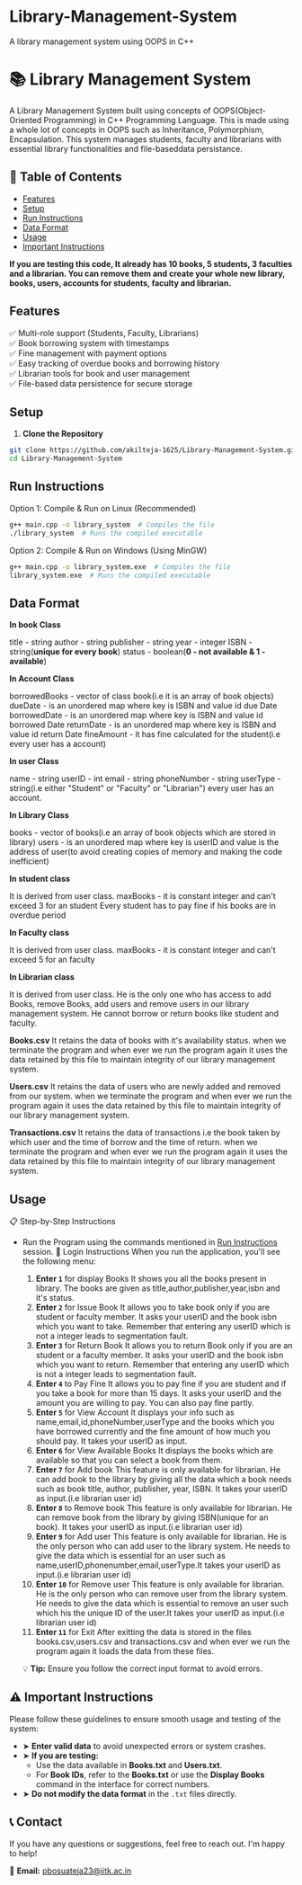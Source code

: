 # Library-Management-System
A library management system using OOPS in C++

# 📚 Library Management System

A Library Management System built using concepts of OOPS(Object-Oriented Programming) in C++ Programming Language. This is made using a whole lot of concepts in OOPS such as Inheritance, Polymorphism, Encapsulation. This system manages students, faculty and librarians with essential library functionalities and file-baseddata persistance.

## 📖 Table of Contents

- [Features](#features)
- [Setup](#setup)
- [Run Instructions](#run-instructions)
- [Data Format](#data-format)
- [Usage](#usage)
- [Important Instructions](#️-important-instructions)

**If you are testing this code, It already has 10 books, 5 students, 3 faculties and a librarian. You can remove them and create your whole new library, books, users, accounts for students, faculty and librarian.**

## Features

✅ Multi-role support (Students, Faculty, Librarians)  
✅ Book borrowing system with timestamps  
✅ Fine management with payment options  
✅ Easy tracking of overdue books and borrowing history  
✅ Librarian tools for book and user management  
✅ File-based data persistence for secure storage 

## Setup

1. **Clone the Repository**

```bash
git clone https://github.com/akilteja-1625/Library-Management-System.git
cd Library-Management-System
```

## Run Instructions

Option 1: Compile & Run on Linux (Recommended)

```bash
g++ main.cpp -o library_system  # Compiles the file
./library_system  # Runs the compiled executable
```

Option 2: Compile & Run on Windows (Using MinGW)

```bash
g++ main.cpp -o library_system.exe  # Compiles the file
library_system.exe  # Runs the compiled executable
```

## Data Format

**In book Class**

title - string
author - string
publisher - string
year - integer
ISBN - string(**unique for every book**)
status - boolean(**0 - not available & 1 - available**)

**In Account Class**

borrowedBooks - vector of class book(i.e it is an array of book objects)
dueDate - is an unordered map where key is ISBN and value id due Date
borrowedDate - is an unordered map where key is ISBN and value id borrowed Date
returnDate - is an unordered map where key is ISBN and value id return Date
fineAmount - it has fine calculated for the student(i.e every user has a account)

**In user Class**

name - string
userID - int
email - string
phoneNumber - string
userType - string(i.e either "Student" or "Faculty" or "Librarian")
every user has an account.

**In Library Class**

books - vector of books(i.e an array of book objects which are stored in library)
users - is an unordered map where key is userID and value is the address of user(to avoid creating copies of memory and making the code inefficient)

**In student class**

It is derived from user class.
maxBooks - it is constant integer and can't exceed 3 for an student
Every student has to pay fine if his books are in overdue period 

**In Faculty class**

It is derived from user class.
maxBooks - it is constant integer and can't exceed 5 for an faculty

**In Librarian class**

It is derived from user class.
He is the only one who has access to add Books, remove Books, add users and remove users in our library management system.
He cannot borrow or return books like student and faculty.

**Books.csv**
It retains the data of books with it's availability status. when we terminate the program and when ever we run the program again it uses the data retained by this file to maintain integrity of our library management system.

**Users.csv**
It retains the data of users who are newly added and removed from our system. when we terminate the program and when ever we run the program again it uses the data retained by this file to maintain integrity of our library management system.

**Transactions.csv**
It retains the data of transactions i.e the book taken by which user and the time of borrow and the time of return. when we terminate the program and when ever we run the program again it uses the data retained by this file to maintain integrity of our library management system.

## Usage

📋 Step-by-Step Instructions

- Run the Program using the commands mentioned in [Run Instructions](#run-instructions) session.
  🔐 Login Instructions
  When you run the application, you'll see the following menu:

  1.  **Enter `1`** for display Books
  It shows you all the books present in library. The books are given as title,author,publisher,year,isbn and it's status.
  2.  **Enter `2`** for Issue Book
  It allows you to take book only if you are student or faculty member. It asks your userID and the book isbn which you want to take. Remember that entering any userID which is not a integer leads to segmentation fault.
  3.  **Enter `3`** for Return Book
  It allows you to return Book only if you are an student or a faculty member. It asks your userID and the book isbn which you want to return. Remember that entering any userID which is not a integer leads to segmentation fault.
  4.  **Enter `4`** to Pay Fine
  It allows you to pay fine if you are student and if you take a book for more than 15 days. It asks your userID and the amount you are willing to pay. You can also pay fine partly.
  5.  **Enter `5`** for View Account
  It displays your info such as name,email,id,phoneNumber,userType and the books which you have borrowed currently and the fine amount of how much you should pay. It takes your userID as input.
  6.  **Enter `6`** for View Available Books
  It displays the books which are available so that you can select a book from them.
  7.  **Enter `7`** for Add book
  This feature is only available for librarian. He can add book to the library by giving all the data which a book needs such as book title, author, publisher, year, ISBN. It takes your userID as input.(i.e librarian user id)
  8.  **Enter `8`** to Remove book
  This feature is only available for librarian. He can remove book from the library by giving ISBN(unique for an book). It takes your userID as input.(i.e librarian user id) 
  9.  **Enter `9`** for Add user
  This feature is only available for librarian. He is the only person who can add user to the library system. He needs to give the data which is essential for an user such as name,userID,phonenumber,email,userType.It takes your userID as input.(i.e librarian user id)
  10.  **Enter `10`** for Remove user
  This feature is only available for librarian. He is the only person who can remove user from the library system. He needs to give the data which is essential to remove an user such which his the unique ID of the user.It takes your userID as input.(i.e librarian user id)
  11.  **Enter `11`** for Exit
  After exitting the data is stored in the files books.csv,users.csv and transactions.csv and when ever we run the program again it loads the data from these files.

  💡 **Tip:** Ensure you follow the correct input format to avoid errors.

## ⚠️ Important Instructions

Please follow these guidelines to ensure smooth usage and testing of the system:

- ➤ **Enter valid data** to avoid unexpected errors or system crashes.
- ➤ **If you are testing:**
  - Use the data available in **Books.txt** and **Users.txt**.
  - For **Book IDs**, refer to the **Books.txt** or use the **Display Books** command in the interface for correct numbers.
- ➤ **Do not modify the data format** in the `.txt` files directly.

## 📞 Contact

If you have any questions or suggestions, feel free to reach out. I'm happy to help!

📧 **Email:** [pbosuateja23@iitk.ac.in](mailto:pbosuateja23@iitk.ac.in)
